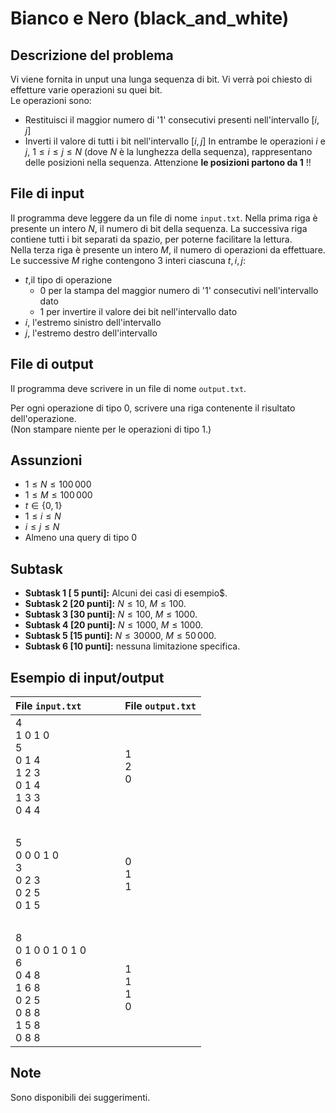 # Bianco e Nero (black\_and\_white)

## Descrizione del problema

Vi viene fornita in unput una lunga sequenza di bit.
Vi verrà poi chiesto di effetture varie operazioni su quei bit.  
Le operazioni sono:
- Restituisci il maggior numero di '1' consecutivi presenti nell'intervallo $[i,j]$
- Inverti il valore di tutti i bit nell'intervallo $[i,j]$
In entrambe le operazioni $i$ e $j$, $1\leq i\leq j \leq N$ (dove $N$ è la lunghezza della sequenza), rappresentano delle posizioni nella sequenza.
Attenzione **le posizioni partono da 1** !!

## File di input

Il programma deve leggere da un file di nome `input.txt`. Nella prima riga è presente un intero $N$, il numero di bit della sequenza. La successiva riga contiene tutti i bit separati da spazio, per poterne facilitare la lettura.  
Nella terza riga è presente un intero $M$, il numero di operazioni da effettuare. Le successive $M$ righe contengono $3$ interi ciascuna $t,i,j$:
- $t$,il tipo di operazione
    - $0$ per la stampa del maggior numero di '1' consecutivi nell'intervallo dato
    - $1$ per invertire il valore dei bit nell'intervallo dato
- $i$, l'estremo sinistro dell'intervallo
- $j$, l'estremo destro dell'intervallo

## File di output

Il programma deve scrivere in un file di nome `output.txt`.  

Per ogni operazione di tipo $0$, scrivere una riga contenente il risultato dell'operazione.  
(Non stampare niente per le operazioni di tipo $1$.)

## Assunzioni

* $1 \leq N \leq 100\, 000$
* $1 \leq M \leq 100\, 000$
* $t \in \{0,1\}$
* $1 \leq i \leq N$
* $i \leq j \leq N$
* Almeno una query di tipo $0$

## Subtask

- **Subtask 1 \[ 5 punti\]:** Alcuni dei casi di esempio$.
- **Subtask 2 \[20 punti\]:** $N \leq 10$, $M \leq 100$.
- **Subtask 3 \[30 punti\]:** $N \leq 100$, $M \leq 1000$.
- **Subtask 4 \[20 punti\]:** $N \leq 1000$, $M \leq 1000$.
- **Subtask 5 \[15 punti\]:** $N \leq 30000$, $M \leq 50\,000$.
- **Subtask 6 \[10 punti\]:** nessuna limitazione specifica.

## Esempio di input/output

| File `input.txt`                                                                | &nbsp;&nbsp;&nbsp;&nbsp;&nbsp;&nbsp;&nbsp; | File `output.txt` |
| :------------------------------------------------------------------------------ | :----------------------------------------: | :---------------- |
| 4<br>1 0 1 0<br>5<br>0 1 4<br>1 2 3<br>0 1 4<br>1 3 3<br>0 4 4                  |                   &nbsp;                   | 1<br>2<br>0       |
| &nbsp;                                                                          |                   &nbsp;                   | &nbsp;            |
| 5<br>0 0 0 1 0<br>3<br>0 2 3<br>0 2 5<br>0 1 5                                  |                   &nbsp;                   | 0<br>1<br>1       |
| &nbsp;                                                                          |                   &nbsp;                   | &nbsp;            |
| 8<br>0 1 0 0 1 0 1 0<br>6<br>0 4 8<br>1 6 8<br>0 2 5<br>0 8 8<br>1 5 8<br>0 8 8 |                   &nbsp;                   | 1<br>1<br>1<br>0  |

## Note
Sono disponibili dei suggerimenti.
